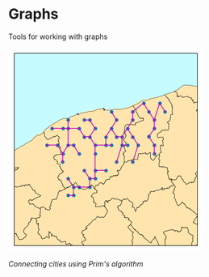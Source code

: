 # Graphs
Tools for working with graphs


![Alt text](algorithms/index.png?raw=true "Title")

_Connecting cities using Prim's algorithm_
